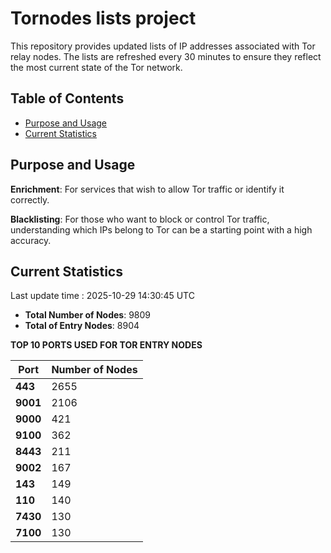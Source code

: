 # Tornodes lists project

This repository provides updated lists of IP addresses associated with Tor relay nodes. The lists are refreshed every 30 minutes to ensure they reflect the most current state of the Tor network.

## Table of Contents

- [Purpose and Usage](#purpose-and-usage)
- [Current Statistics](#current-statistics)


## Purpose and Usage

**Enrichment**: For services that wish to allow Tor traffic or identify it correctly.

**Blacklisting**: For those who want to block or control Tor traffic, understanding which IPs belong to Tor can be a starting point with a high accuracy.

## Current Statistics

Last update time : 2025-10-29 14:30:45 UTC

- **Total Number of Nodes**: 9809
- **Total of Entry Nodes**: 8904

**TOP 10 PORTS USED FOR TOR ENTRY NODES**

| **Port** | **Number of Nodes** |
|------|-----------------|
| **443**   | 2655  |
| **9001**   | 2106  |
| **9000**   | 421  |
| **9100**   | 362  |
| **8443**   | 211  |
| **9002**   | 167  |
| **143**   | 149  |
| **110**   | 140  |
| **7430**   | 130  |
| **7100**   | 130  |

